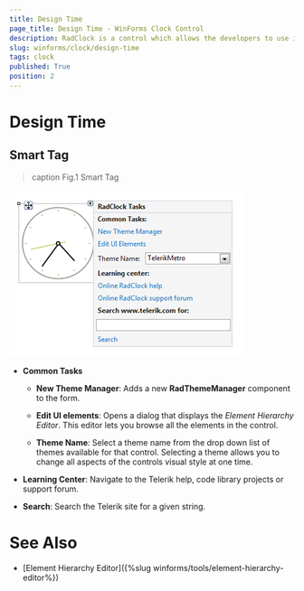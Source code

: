 ```yaml
---
title: Design Time
page_title: Design Time - WinForms Clock Control
description: RadClock is a control which allows the developers to use it in their applications to display time to the users.
slug: winforms/clock/design-time
tags: clock
published: True
position: 2
---
```


# Design Time

## Smart Tag

>caption Fig.1 Smart Tag

![clock-desing-time 001](images/clock-design-time001.png)

* __Common Tasks__

	* __New Theme Manager__: Adds a new __RadThemeManager__ component to the form.

	* __Edit UI elements__: Opens a dialog that displays the *Element Hierarchy Editor*. This editor lets you browse all the elements in the control.

	* __Theme Name__: Select a theme name from the drop down list of themes available for that control. Selecting a theme allows you to change all aspects of the controls visual style at one time.

* __Learning Center__: Navigate to the Telerik help, code library projects or support forum.

* __Search__: Search the Telerik site for a given string.

# See Also

* [Element Hierarchy Editor]({%slug winforms/tools/element-hierarchy-editor%})
